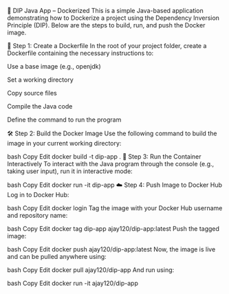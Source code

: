 🐳 DIP Java App – Dockerized
This is a simple Java-based application demonstrating how to Dockerize a project using the Dependency Inversion Principle (DIP). Below are the steps to build, run, and push the Docker image.

📁 Step 1: Create a Dockerfile
In the root of your project folder, create a Dockerfile containing the necessary instructions to:

Use a base image (e.g., openjdk)

Set a working directory

Copy source files

Compile the Java code

Define the command to run the program

🛠️ Step 2: Build the Docker Image
Use the following command to build the image in your current working directory:

bash
Copy
Edit
docker build -t dip-app .
🧪 Step 3: Run the Container Interactively
To interact with the Java program through the console (e.g., taking user input), run it in interactive mode:

bash
Copy
Edit
docker run -it dip-app
☁️ Step 4: Push Image to Docker Hub
Log in to Docker Hub:

bash
Copy
Edit
docker login
Tag the image with your Docker Hub username and repository name:

bash
Copy
Edit
docker tag dip-app ajay120/dip-app:latest
Push the tagged image:

bash
Copy
Edit
docker push ajay120/dip-app:latest
Now, the image is live and can be pulled anywhere using:

bash
Copy
Edit
docker pull ajay120/dip-app
And run using:

bash
Copy
Edit
docker run -it ajay120/dip-app
